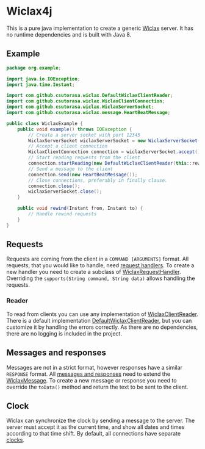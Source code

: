 # Wiclax4j

This is a pure java implementation to create a generic [Wiclax](https://www.wiclax.com/) server.
It has no runtime dependencies and is built with Java 8.

## Example

```java
package org.example;

import java.io.IOException;
import java.time.Instant;

import com.github.csutorasa.wiclax.DefaultWiclaxClientReader;
import com.github.csutorasa.wiclax.WiclaxClientConnection;
import com.github.csutorasa.wiclax.WiclaxServerSocket;
import com.github.csutorasa.wiclax.message.HeartBeatMessage;

public class WiclaxExample {
    public void example() throws IOException {
        // Create a server socket with port 12345
        WiclaxServerSocket wiclaxServerSocket = new WiclaxServerSocket(12345);
        // Accept a client connection
        WiclaxClientConnection connection = wiclaxServerSocket.accept();
        // Start reading requests from the client
        connection.startReading(new DefaultWiclaxClientReader(this::rewind));
        // Send a message to the client
        connection.send(new HeartBeatMessage());
        // Close connections, preferably in finally clause.
        connection.close();
        wiclaxServerSocket.close();
    }

    public void rewind(Instant from, Instant to) {
        // Handle rewind requests
    }
}
```

## Requests

Requests are coming from the client in a `COMMAND [ARGUMENTS]` format.
All requests, that you would like to handle, need [request handlers](src/main/java/com/github/csutorasa/wiclax/request).
To create a new handler you need to create a subclass of [WiclaxRequestHandler](src/main/java/com/github/csutorasa/wiclax/request/WiclaxRequestHandler.java).
Overriding the `supports(String command, String data)` allows handling the requests.

### Reader

To read from clients you can use any implementation of [WiclaxClientReader](src/main/java/com/github/csutorasa/wiclax/WiclaxClientReader.java).
There is a default implementation [DefaultWiclaxClientReader](src/main/java/com/github/csutorasa/wiclax/DefaultWiclaxClientReader.java),
but you can customize it by handling the errors correctly.
As there are no dependencies, there are no logging is included in the project.

## Messages and responses

Messages are not in a strict format, however responses have a similar `RESPONSE` format.
All [messages and responses](src/main/java/com/github/csutorasa/wiclax/message) need to extend the [WiclaxMessage](src/main/java/com/github/csutorasa/wiclax/message/WiclaxMessage.java).
To create a new message or response you need to override the `toData()` method and return the text to be sent to the client.

## Clock

Wiclax can synchronize the clock by sending a message to the server.
The server must accept it as the current time, and show all dates and times according to that time shift.
By default, all connections have separate [clocks](src/main/java/com/github/csutorasa/wiclax/clock/WiclaxClock.java).
